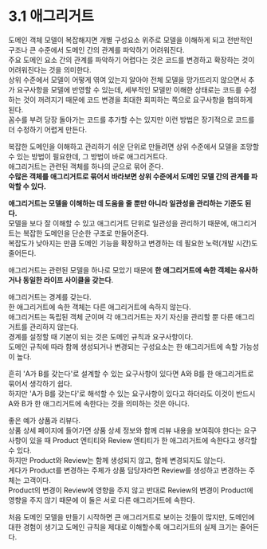# 3.1 애그리거트

도메인 객체 모델이 복잡해지면 개별 구성요소 위주로 모델을 이해하게 되고 전반적인 구조나 큰 수준에서 도메인 간의 관계를 파악하기 어려워진다.  
주요 도메인 요소 간의 관계를 파악하기 어렵다는 것은 코드를 변경하고 확장하는 것이 어려워진다는 것을 의미한다.  
상위 수준에서 모델이 어떻게 엮여 있는지 알아야 전체 모델을 망가뜨리지 않으면서 추가 요구사항을 모델에 반영할 수 있는데, 세부적인 모델만 이해한 상태로는 코드를 수정하는 것이 꺼려지기 때문에 코드 변경을 최대한 회피하는 쪽으로 요구사항을 협의하게 된다.  
꼼수를 부려 당장 돌아가는 코드를 추가할 수는 있지만 이런 방법은 장기적으로 코드를 더 수정하기 어렵게 만든다.

복잡한 도메인을 이해하고 관리하기 쉬운 단위로 만들려면 상위 수준에서 모델을 조망할 수 있는 방법이 필요한데, 그 방법이 바로 애그리거트다.  
애그리거트는 관련된 객체를 하나의 군으로 묶어 준다.  
**수많은 객체를 애그리거트로 묶어서 바라보면 상위 수준에서 도메인 모델 간의 관계를 파악할 수 있다.**

**애그리거트는 모델을 이해하는 데 도움을 줄 뿐만 아니라 일관성을 관리하는 기준도 된다.**  
모델을 보다 잘 이해할 수 있고 애그리거트 단위로 일관성을 관리하기 때문에, 애그리거트는 복잡한 도메인을 단순한 구조로 만들어준다.  
복잡도가 낮아지는 만큼 도메인 기능을 확장하고 변경하는 데 필요한 노력(개발 시간)도 줄어든다.

애그리거트는 관련된 모델을 하나로 모았기 때문에 **한 애그리거트에 속한 객체는 유사하거나 동일한 라이프 사이클을 갖는다**.

애그리거트는 경계를 갖는다.  
한 애그리거트에 속한 객체는 다른 애그리거트에 속하지 않는다.  
애그리거트는 독립된 객체 군이며 각 애그리거트는 자기 자신을 관리할 뿐 다른 애그리거트를 관리하지 않는다.  
경계를 설정할 때 기본이 되는 것은 도메인 규칙과 요구사항이다.  
도메인 규칙에 따라 함께 생성되거나 변경되는 구성요소는 한 애그리거트에 속할 가능성이 높다.

흔히 'A가 B를 갖는다'로 설계할 수 있는 요구사항이 있다면 A와 B를 한 애그리거트로 묶어서 생각하기 쉽다.  
하지만 'A가 B를 갖는다'로 해석할 수 있는 요구사항이 있다고 하더라도 이것이 반드시 A와 B가 한 애그리거트에 속한다는 것을 의미하는 것은 아니다.

좋은 예가 상품과 리뷰다.  
상품 상세 페이지에 들어가면 상품 상세 정보와 함께 리뷰 내용을 보여줘야 한다는 요구사항이 있을 때 Product 엔티티와 Review 엔티티가 한 애그리거트에 속한다고 생각할 수 있다.  
하지만 Product와 Review는 함께 생성되지 않고, 함께 변경되지도 않는다.  
게다가 Product를 변경하는 주체가 상품 담당자라면 Review를 생성하고 변경하는 주체는 고객이다.  
Product의 변경이 Review에 영향을 주지 않고 반대로 Review의 변경이 Product에 영향을 주지 않기 때문에 이 둘은 서로 다른 애그리거트에 속한다.

처음 도메인 모델을 만들기 시작하면 큰 애그리거트로 보이는 것들이 많지만, 도메인에 대한 경험이 생기고 도메인 규칙을 제대로 이해할수록 애그리거트의 실제 크기는 줄어든다.
